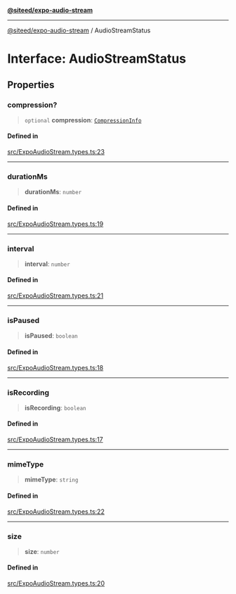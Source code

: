 [**@siteed/expo-audio-stream**](../README.md)

***

[@siteed/expo-audio-stream](../README.md) / AudioStreamStatus

# Interface: AudioStreamStatus

## Properties

### compression?

> `optional` **compression**: [`CompressionInfo`](CompressionInfo.md)

#### Defined in

[src/ExpoAudioStream.types.ts:23](https://github.com/deeeed/expo-audio-stream/blob/ba353911fdf6c5275be49c3589b33665f6636884/packages/expo-audio-stream/src/ExpoAudioStream.types.ts#L23)

***

### durationMs

> **durationMs**: `number`

#### Defined in

[src/ExpoAudioStream.types.ts:19](https://github.com/deeeed/expo-audio-stream/blob/ba353911fdf6c5275be49c3589b33665f6636884/packages/expo-audio-stream/src/ExpoAudioStream.types.ts#L19)

***

### interval

> **interval**: `number`

#### Defined in

[src/ExpoAudioStream.types.ts:21](https://github.com/deeeed/expo-audio-stream/blob/ba353911fdf6c5275be49c3589b33665f6636884/packages/expo-audio-stream/src/ExpoAudioStream.types.ts#L21)

***

### isPaused

> **isPaused**: `boolean`

#### Defined in

[src/ExpoAudioStream.types.ts:18](https://github.com/deeeed/expo-audio-stream/blob/ba353911fdf6c5275be49c3589b33665f6636884/packages/expo-audio-stream/src/ExpoAudioStream.types.ts#L18)

***

### isRecording

> **isRecording**: `boolean`

#### Defined in

[src/ExpoAudioStream.types.ts:17](https://github.com/deeeed/expo-audio-stream/blob/ba353911fdf6c5275be49c3589b33665f6636884/packages/expo-audio-stream/src/ExpoAudioStream.types.ts#L17)

***

### mimeType

> **mimeType**: `string`

#### Defined in

[src/ExpoAudioStream.types.ts:22](https://github.com/deeeed/expo-audio-stream/blob/ba353911fdf6c5275be49c3589b33665f6636884/packages/expo-audio-stream/src/ExpoAudioStream.types.ts#L22)

***

### size

> **size**: `number`

#### Defined in

[src/ExpoAudioStream.types.ts:20](https://github.com/deeeed/expo-audio-stream/blob/ba353911fdf6c5275be49c3589b33665f6636884/packages/expo-audio-stream/src/ExpoAudioStream.types.ts#L20)
